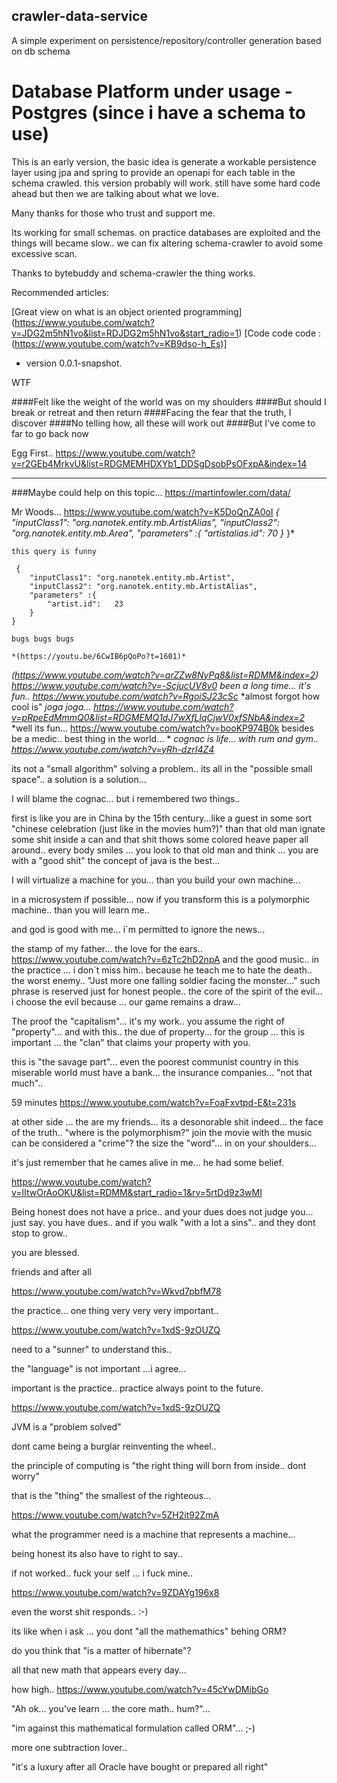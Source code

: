 ## crawler-data-service
A simple experiment on persistence/repository/controller generation based on db schema
# Database Platform under usage - Postgres (since i have a schema to use)
This is an early version, the basic idea is generate a workable persistence layer using
jpa and spring to provide an openapi for each table in the schema crawled. 
this version probably will work. still have some hard code ahead but then we are talking about what we love.

Many thanks for those who trust and support me.

Its working for small schemas. on practice databases are exploited and the things will became slow.. we can fix altering schema-crawler to avoid some excessive scan.

Thanks to bytebuddy and schema-crawler the thing works. 


Recommended articles: 

[Great view on what is an object oriented programming] (https://www.youtube.com/watch?v=JDG2m5hN1vo&list=RDJDG2m5hN1vo&start_radio=1)
[Code code code : (https://www.youtube.com/watch?v=KB9dso-h_Es)]
- version 0.0.1-snapshot.

WTF

####Felt like the weight of the world was on my shoulders
####But should I break or retreat and then return
####Facing the fear that the truth, I discover
####No telling how, all these will work out
####But I've come to far to go back now

Egg First.. https://www.youtube.com/watch?v=r2GEb4MrkvU&list=RDGMEMHDXYb1_DDSgDsobPsOFxpA&index=14

-------------------------
###Maybe could help on this topic... 
https://martinfowler.com/data/

Mr Woods... https://www.youtube.com/watch?v=K5DoQnZA0oI
*{*
        *"inputClass1": "org.nanotek.entity.mb.ArtistAlias",*
        *"inputClass2": "org.nanotek.entity.mb.Area",*
        *"parameters" :{*
            *"artistalias.id":  70*
        *}*
    }*
    
    this query is funny 
    
     {
        "inputClass1": "org.nanotek.entity.mb.Artist",
        "inputClass2": "org.nanotek.entity.mb.ArtistAlias",
        "parameters" :{
            "artist.id":   23
        }
    }
    
    bugs bugs bugs
    
    *(https://youtu.be/6CwIB6pQoPo?t=1601)*
    
*(https://www.youtube.com/watch?v=arZZw8NyPq8&list=RDMM&index=2)*
*https://www.youtube.com/watch?v=-ScjucUV8v0*
*been a long time... it's fun.. https://www.youtube.com/watch?v=RgoiSJ23cSc*
*almost forgot how cool is"
*joga joga... 	https://www.youtube.com/watch?v=pRpeEdMmmQ0&list=RDGMEMQ1dJ7wXfLlqCjwV0xfSNbA&index=2*
*well its fun... https://www.youtube.com/watch?v=booKP974B0k besides be a medic.. best thing in the world... *
*cognac is life... with rum and gym.. https://www.youtube.com/watch?v=yRh-dzrI4Z4*

its not a "small algorithm" solving a problem.. its all in the "possible small  space".. a solution is a solution... 

I will blame the cognac... but i remembered two things.. 

first is like you are in China by the 15th century...like a guest in some sort "chinese celebration (just like in the movies hum?)"
than that old man  ignate some shit inside a can and that shit thows some colored heave paper all around.. 
every body smiles ... you look to that old man and think ... you are with a "good shit"
the concept of java is the best... 

I will virtualize a machine for you... than you build your own machine... 

in a microsystem if possible...
now if you transform this is a polymorphic machine.. 
than you will learn me.. 

and god is good with me... 
i´m permitted to ignore the news... 

the stamp of my father... the love for the ears.. 
https://www.youtube.com/watch?v=6zTc2hD2npA
and the good music..
in the practice ... i don´t miss him.. because he teach me to hate the death.. 
the worst enemy.. 
"Just more one falling soldier facing the monster..."
such phrase is reserved just for honest people..
the core of the spirit of the evil... 
i choose the evil because ... our game remains a draw...

The proof the "capitalism"... it's my work.. 
you assume the right of "property"... and with this..
the due of property... for the group ... 
this is important ... the "clan" that claims your property with you.

this is "the savage part"... 
even the poorest communist country in this miserable world must have a bank... 
the insurance companies... "not that much".. 

59 minutes https://www.youtube.com/watch?v=FoaFxvtpd-E&t=231s

at other side ... the are my friends... its a desonorable shit indeed... 
the face of the truth.. "where is the polymorphism?"
join the movie with the music can be considered a "crime"?
the size the "word"... in on your shoulders...

it's just remember that he cames alive in me... 
he had some belief.

https://www.youtube.com/watch?v=lItwOrAoOKU&list=RDMM&start_radio=1&rv=5rtDd9z3wMI


Being honest does not have a price.. and your dues does not judge you... 
just say. you have dues..
and if you walk "with a lot a sins".. and they dont stop to grow.. 

you are blessed. 

friends and after all 

https://www.youtube.com/watch?v=Wkvd7pbfM78

the practice... one thing very very very important.. 

https://www.youtube.com/watch?v=1xdS-9zOUZQ

need to a "sunner" to understand this..

the "language" is not important ...i agree... 

important is the practice.. practice always point to the future.

https://www.youtube.com/watch?v=1xdS-9zOUZQ

JVM is a "problem solved"

dont came being a burglar reinventing the wheel.. 

the principle of computing is "the right thing will born from inside.. dont worry"

that is the "thing" the smallest of the righteous... 

https://www.youtube.com/watch?v=5ZH2it92ZmA

what the programmer need is a machine that represents a machine...

being honest its also have to right to say.. 

if not worked.. fuck your self ... i fuck mine.. 

https://www.youtube.com/watch?v=9ZDAYg196x8

even the worst shit responds.. :-)

its like when i ask ... you dont "all the mathemathics" behing ORM?

do you think that "is a matter of hibernate"?

all that new math that appears every day...

how high.. https://www.youtube.com/watch?v=45cYwDMibGo

"Ah ok... you've learn ... the core math.. hum?"... 

"im against this mathematical formulation called ORM"... ;-)

more one subtraction lover.. 

"it's a luxury after all Oracle have bought or prepared all right"

